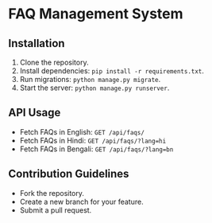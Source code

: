 # FAQ Management System

## Installation
1. Clone the repository.
2. Install dependencies: `pip install -r requirements.txt`.
3. Run migrations: `python manage.py migrate`.
4. Start the server: `python manage.py runserver`.

## API Usage
- Fetch FAQs in English: `GET /api/faqs/`
- Fetch FAQs in Hindi: `GET /api/faqs/?lang=hi`
- Fetch FAQs in Bengali: `GET /api/faqs/?lang=bn`

## Contribution Guidelines
- Fork the repository.
- Create a new branch for your feature.
- Submit a pull request.